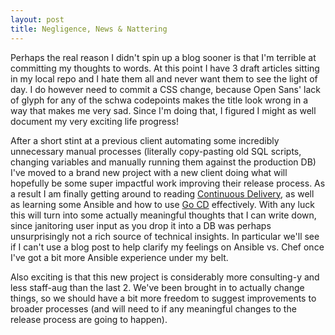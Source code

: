 ```yaml
---
layout: post
title: Negligence, News & Nattering
---
```


Perhaps the real reason I didn't spin up a blog sooner is 
that I'm terrible at committing my thoughts to words. 
At this point I have 3 draft articles sitting in my local 
repo and I hate them all and never want them to see the 
light of day. I do however need to commit a CSS change, 
because Open Sans' lack of glyph for any of the schwa 
codepoints makes the title look wrong in a way that makes 
me very sad. Since I'm doing that, I figured I might as well 
document my very exciting life progress!

After a short stint at a previous client automating some 
incredibly unnecessary manual processes (literally 
copy-pasting old SQL scripts, changing variables and 
manually running them against the production DB) 
I've moved to a brand new project with a new client 
doing what will hopefully be some super impactful work 
improving their release process. As a result I am finally 
getting around to reading [Continuous Delivery][cd], 
as well as learning some Ansible and how to use [Go CD][go] 
effectively. With any luck this will turn into some 
actually meaningful thoughts that I can write down, 
since janitoring user input as you drop it into a DB
was perhaps unsurprisingly not a rich source of 
technical insights. In particular we'll see if I 
can't use a blog post to help clarify my feelings on
Ansible vs. Chef once I've got a bit more Ansible 
experience under my belt.

Also exciting is that this new project is considerably 
more consulting-y and less staff-aug than the last 2.
We've been brought in to actually change things, so 
we should have a bit more freedom to suggest improvements 
to broader processes (and will need to if any meaningful 
changes to the release process are going to happen).


[cd]: http://www.amazon.com/dp/0321601912/
[go]: http://go.cd/
